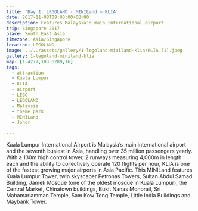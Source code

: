 ```yaml
---
title: 'Day 1: LEGOLAND - MINILand – KLIA'
date: 2017-11-08T09:00:00+08:00
description: Features Malaysia's main international airport.
trip: Singapore 2017
place: South East Asia
timezone: Asia/Singapore
location: LEGOLAND
image: ../../assets/gallery/1-legoland-miniland-klia/KLIA (1).jpeg
gallery: 1-legoland-miniland-klia
map: [1.4277,103.6289,16]
tags:
  - attraction
  - Kuala Lumpur
  - KLIA
  - airport
  - LEGO
  - LEGOLAND
  - Malaysia
  - theme park
  - MINILand
  - Johor

---
```

Kuala Lumpur International Airport is Malaysia’s main international airport and the seventh busiest in Asia, handling over 35 million passengers yearly. With a 130m high control tower, 2 runways measuring 4,000m in length each and the ability to collectively operate 120 flights per hour, KLIA is one of the fastest growing major airports in Asia Pacific.
This MINILand features Kuala Lumpur Tower, twin skyscaper Petronas Towers, Sultan Abdul Samad Building, Jamek Mosque (one of the oldest mosque in Kuala Lumpur), the Central Market, Chinatown buildings, Bukit Nanas Monorail, Sri Mahamariamman Temple, Sam Kow Tong Temple, Little India Buildings and Maybank Tower.
